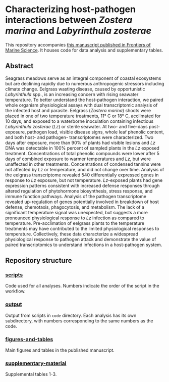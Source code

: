 # Characterizing host-pathogen interactions between *Zostera marina* and *Labyrinthula zosterae*

This repository accompanies [this manuscript published in Frontiers of Marine Science](). It houses code for data analysis and supplementary tables.

## Abstract

Seagrass meadows serve as an integral component of coastal ecosystems but are declining rapidly due to numerous anthropogenic stressors including climate change. Eelgrass wasting disease, caused by opportunistic *Labyrinthula* spp., is an increasing concern with rising seawater temperature. To better understand the host-pathogen interaction, we paired whole organism physiological assays with dual transcriptomic analysis of the infected host and parasite. Eelgrass (*Zostera marina*) shoots were placed in one of two temperature treatments, 11° C or 18° C, acclimated for 10 days, and exposed to a waterborne inoculation containing infectious *Labyrinthula zosterae* (*Lz*) or sterile seawater. At two- and five-days post-exposure, pathogen load, visible disease signs, whole leaf phenolic content, and both host- and pathogen- transcriptomes were characterized. Two days after exposure, more than 90% of plants had visible lesions and *Lz* DNA was detectable in 100% percent of sampled plants in the *Lz* exposed treatment. Concentrations of total phenolic compounds were lower after 5 days of combined exposure to warmer temperatures and *Lz*, but were unaffected in other treatments. Concentrations of condensed tannins were not affected by *Lz* or temperature, and did not change over time. Analysis of the eelgrass transcriptome revealed 540 differentially expressed genes in response to *Lz* exposure, but not temperature. *Lz*-exposed plants had gene expression patterns consistent with increased defense responses through altered regulation of phytohormone biosynthesis, stress response, and immune function pathways. Analysis of the pathogen transcriptome revealed up-regulation of genes potentially involved in breakdown of host defense, chemotaxis, phagocytosis, and metabolism. The lack of a significant temperature signal was unexpected, but suggests a more pronounced physiological response to *Lz* infection as compared to temperature. Pre-acclimation of eelgrass plants to the temperature treatments may have contributed to the limited physiological responses to temperature.  Collectively, these data characterize a widespread physiological response to pathogen attack and demonstrate the value of paired transcriptomics to understand infections in a host-pathogen system.

## Repository structure

### [scripts](https://github.com/eimd-2019/project-EWD-transcriptomics/tree/master/scripts)

Code used for all analyses. Numbers indicate the order of the script in the workflow.

### [output](https://github.com/eimd-2019/project-EWD-transcriptomics/tree/master/output)

Output from scripts in `code` directory. Each analysis has its own subdirectory, with numbers corresponding to the same numbers as the code.

### [figures-and-tables](https://github.com/eimd-2019/project-EWD-transcriptomics/tree/master/figures-and-tables)

Main figures and tables in the published manuscript.

### [supplementary-material](https://github.com/eimd-2019/project-EWD-transcriptomics/tree/master/supplementary-material)

Supplemental tables 1-3.
